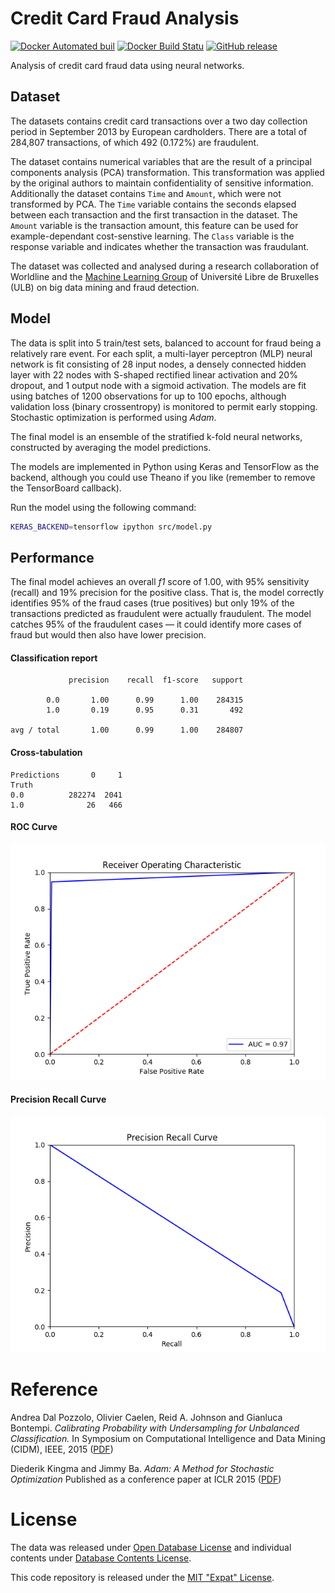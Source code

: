 # Credit Card Fraud Analysis

[![Docker Automated buil](https://img.shields.io/docker/automated/ellisvalentiner/credit-card-fraud.svg)]() [![Docker Build Statu](https://img.shields.io/docker/build/ellisvalentiner/credit-card-fraud.svg)]() [![GitHub release](https://img.shields.io/github/release/ellisvalentiner/credit-card-fraud.svg)]()

Analysis of credit card fraud data using neural networks.

## Dataset

The datasets contains credit card transactions over a two day collection period in September 2013 by European cardholders. There are a total of 284,807 transactions, of which 492 (0.172%) are fraudulent.

The dataset contains numerical variables that are the result of a principal components analysis (PCA) transformation. This transformation was applied by the original authors to maintain confidentiality of sensitive information. Additionally the dataset contains `Time` and `Amount`, which were not transformed by PCA. The `Time` variable contains the seconds elapsed between each transaction and the first transaction in the dataset. The `Amount` variable is the transaction amount, this feature can be used for example-dependant cost-senstive learning. The `Class` variable is the response variable and indicates whether the transaction was fraudulant.

The dataset was collected and analysed during a research collaboration of Worldline and the [Machine Learning Group](http://mlg.ulb.ac.be) of Université Libre de Bruxelles (ULB) on big data mining and fraud detection.

## Model

The data is split into 5 train/test sets, balanced to account for fraud being a relatively rare event. For each split, a multi-layer perceptron (MLP) neural network is fit consisting of 28 input nodes, a densely connected hidden layer with 22 nodes with S-shaped rectified linear activation and 20% dropout, and 1 output node with a sigmoid activation. The models are fit using batches of 1200 observations for up to 100 epochs, although validation loss (binary crossentropy) is monitored to permit early stopping. Stochastic optimization is performed using _Adam_.

The final model is an ensemble of the stratified k-fold neural networks, constructed by averaging the model predictions.

The models are implemented in Python using Keras and TensorFlow as the backend, although you could use Theano if you like (remember to remove the TensorBoard callback).

Run the model using the following command:

```bash
KERAS_BACKEND=tensorflow ipython src/model.py
```

## Performance

The final model achieves an overall _f1_ score of 1.00, with 95% sensitivity (recall) and 19% precision for the positive class. That is, the model correctly identifies 95% of the fraud cases (true positives) but only 19% of the transactions predicted as fraudulent were actually fraudulent. The model catches 95% of the fraudulent cases — it could identify more cases of fraud but would then also have lower precision.

#### Classification report

```
             precision    recall  f1-score   support

        0.0       1.00      0.99      1.00    284315
        1.0       0.19      0.95      0.31       492

avg / total       1.00      0.99      1.00    284807
```

#### Cross-tabulation

```
Predictions       0     1
Truth                    
0.0          282274  2041
1.0              26   466
```

#### ROC Curve

![](figs/ROC.png)

#### Precision Recall Curve

![](figs/precision-recall.png)

# Reference

Andrea Dal Pozzolo, Olivier Caelen, Reid A. Johnson and Gianluca Bontempi. *Calibrating Probability with Undersampling for Unbalanced Classification.* In Symposium on Computational Intelligence and Data Mining (CIDM), IEEE, 2015 ([PDF](https://www3.nd.edu/~dial/publications/dalpozzolo2015calibrating.pdf))

Diederik Kingma and Jimmy Ba. *Adam: A Method for Stochastic Optimization* Published as a conference paper at ICLR 2015 ([PDF](https://arxiv.org/pdf/1412.6980v8.pdf))

# License

The data was released under [Open Database License](http://opendatacommons.org/licenses/odbl/1.0/) and individual contents under [Database Contents License](http://opendatacommons.org/licenses/dbcl/1.0/).

This code repository is released under the [MIT "Expat" License](http://choosealicense.com/licenses/mit/).